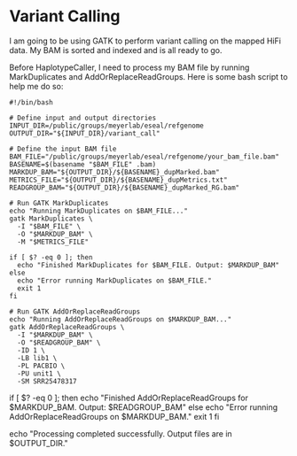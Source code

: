 # Variant Calling
I am going to be using GATK to perform variant calling on the mapped HiFi data. My BAM is sorted and indexed and is all ready to go. 

Before HaplotypeCaller, I need to process my BAM file by running MarkDuplicates and AddOrReplaceReadGroups. Here is some bash script to help me do so: 

```console
#!/bin/bash

# Define input and output directories
INPUT_DIR=/public/groups/meyerlab/eseal/refgenome 
OUTPUT_DIR="${INPUT_DIR}/variant_call"

# Define the input BAM file
BAM_FILE="/public/groups/meyerlab/eseal/refgenome/your_bam_file.bam"
BASENAME=$(basename "$BAM_FILE" .bam)
MARKDUP_BAM="${OUTPUT_DIR}/${BASENAME}_dupMarked.bam"
METRICS_FILE="${OUTPUT_DIR}/${BASENAME}_dupMetrics.txt"
READGROUP_BAM="${OUTPUT_DIR}/${BASENAME}_dupMarked_RG.bam"

# Run GATK MarkDuplicates
echo "Running MarkDuplicates on $BAM_FILE..."
gatk MarkDuplicates \
  -I "$BAM_FILE" \
  -O "$MARKDUP_BAM" \
  -M "$METRICS_FILE"

if [ $? -eq 0 ]; then
  echo "Finished MarkDuplicates for $BAM_FILE. Output: $MARKDUP_BAM"
else
  echo "Error running MarkDuplicates on $BAM_FILE."
  exit 1
fi

# Run GATK AddOrReplaceReadGroups
echo "Running AddOrReplaceReadGroups on $MARKDUP_BAM..."
gatk AddOrReplaceReadGroups \
  -I "$MARKDUP_BAM" \
  -O "$READGROUP_BAM" \
  -ID 1 \
  -LB lib1 \
  -PL PACBIO \
  -PU unit1 \
  -SM SRR25478317
```

if [ $? -eq 0 ]; then
  echo "Finished AddOrReplaceReadGroups for $MARKDUP_BAM. Output: $READGROUP_BAM"
else
  echo "Error running AddOrReplaceReadGroups on $MARKDUP_BAM."
  exit 1
fi

echo "Processing completed successfully. Output files are in $OUTPUT_DIR."
